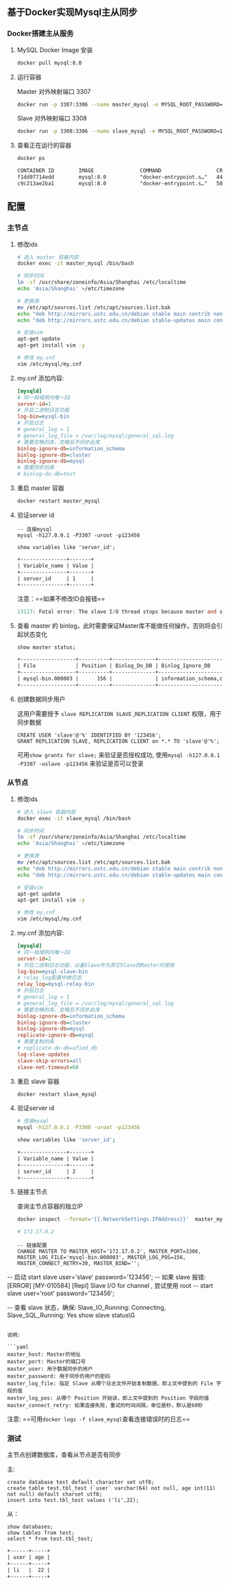 ## 基于Docker实现Mysql主从同步

### Docker搭建主从服务

1. MySQL Docker Image 安装

   ```sh
   docker pull mysql:8.0
   ```

2. 运行容器

   Master 对外映射端口 3307

   ```sh
   docker run -p 3307:3306 --name master_mysql -e MYSQL_ROOT_PASSWORD=123456 -d mysql:8.0 
   ```

   Slave 对外映射端口 3308

   ```sh
   docker run -p 3308:3306 --name slave_mysql -e MYSQL_ROOT_PASSWORD=123456 -d mysql:8.0
   ```

3. 查看正在运行的容器

   ```sh
   docker ps
   ```

   ```tex
   CONTAINER ID        IMAGE               COMMAND                  CREATED             STATUS              PORTS                               NAMES
   f1dd97714edd        mysql:8.0           "docker-entrypoint.s…"   44 seconds ago      Up 43 seconds       33060/tcp, 0.0.0.0:3308->3306/tcp   slave_mysql
   c9c213ae2ba1        mysql:8.0           "docker-entrypoint.s…"   50 seconds ago      Up 49 seconds       33060/tcp, 0.0.0.0:3307->3306/tcp   master_mysql
   ```

## 配置

### 主节点

1. 修改ids

   ```sh
   # 进入 master 容器内部
   docker exec -it master_mysql /bin/bash
   
   # 同步时间
   ln -sf /usr/share/zoneinfo/Asia/Shanghai /etc/localtime
   echo 'Asia/Shanghai' >/etc/timezone
   
   # 更换源
   mv /etc/apt/sources.list /etc/apt/sources.list.bak
   echo "deb http://mirrors.ustc.edu.cn/debian stable main contrib non-free" >> /etc/apt/sources.list
   echo "deb http://mirrors.ustc.edu.cn/debian stable-updates main contrib non-free" >>/etc/apt/sources.list
   
   # 安装vim
   apt-get update
   apt-get install vim -y
   
   # 修改 my.cnf
   vim /etc/mysql/my.cnf
   ```

2. my.cnf 添加内容:

   ```ini
   [mysqld]
   # 同一局域网内唯一ID
   server-id=1
   # 开启二进制日志功能
   log-bin=mysql-bin
   # 开启日志
   # general_log = 1
   # general_log_file = /var/log/mysql/general_sql.log
   # 需要忽略的库，忽略后不同步此库
   binlog-ignore-db=information_schema
   binlog-ignore-db=cluster
   binlog-ignore-db=mysql
   # 需要同步的库
   # binlog-do-db=test
   ```

3. 重启 master 容器

   ```sh
   docker restart master_mysql
   ```

4. 验证server id

   ```mysql
   -- 连接mysql
   mysql -h127.0.0.1 -P3307 -uroot -p123456
   
   show variables like 'server_id';
   ```

   ```tex
   +---------------+-------+
   | Variable_name | Value |
   +---------------+-------+
   | server_id     | 1     |
   +---------------+-------+
   ```

   注意：==如果不修改ID会报错==

   ```verilog
   13117: Fatal error: The slave I/O thread stops because master and slave have equal MySQL server ids; these ids must be different for replication to work (or the --replicate-same-server-id option must be used on slave but this does not always make sense; please check the manual before using it).
   ```

5. 查看 master 的 binlog，此时需要保证Master库不能做任何操作，否则将会引起状态变化

   ```mysql
   show master status;
   ```

   ```tex
   +------------------+----------+--------------+----------------------------------+-------------------+
   | File             | Position | Binlog_Do_DB | Binlog_Ignore_DB                 | Executed_Gtid_Set |
   +------------------+----------+--------------+----------------------------------+-------------------+
   | mysql-bin.000003 |      156 |              | information_schema,cluster,mysql |                   |
   +------------------+----------+--------------+----------------------------------+-------------------+
   ```

6. 创建数据同步用户

   这用户需要授予 `slave REPLICATION SLAVE` ,`REPLICATION CLIENT` 权限，用于同步数据

   ```mysql
   CREATE USER 'slave'@'%' IDENTIFIED BY '123456';
   GRANT REPLICATION SLAVE, REPLICATION CLIENT on *.* TO 'slave'@'%';
   ```

   可用`show grants for slave;` 来验证是否授权成功, 使用`mysql -h127.0.0.1 -P3307 -uslave -p123456` 来验证是否可以登录

### 从节点

1. 修改ids

   ```sh
   # 进入 slave 容器内部
   docker exec -it slave_mysql /bin/bash
   
   # 同步时间
   ln -sf /usr/share/zoneinfo/Asia/Shanghai /etc/localtime
   echo 'Asia/Shanghai' >/etc/timezone
   
   # 更换源
   mv /etc/apt/sources.list /etc/apt/sources.list.bak
   echo "deb http://mirrors.ustc.edu.cn/debian stable main contrib non-free" >> /etc/apt/sources.list
   echo "deb http://mirrors.ustc.edu.cn/debian stable-updates main contrib non-free" >>/etc/apt/sources.list
   
   # 安装vim
   apt-get update
   apt-get install vim -y
   
   # 修改 my.cnf
   vim /etc/mysql/my.cnf
   ```

2. my.cnf 添加内容:

   ```ini
   [mysqld]
   # 同一局域网内唯一ID
   server-id=2
   # 开启二进制日志功能，以备Slave作为其它Slave的Master时使用
   log-bin=mysql-slave-bin
   # relay_log配置中继日志
   relay_log=mysql-relay-bin
   # 开启日志
   # general_log = 1
   # general_log_file = /var/log/mysql/general_sql.log
   # 需要忽略的库，忽略后不同步此库
   binlog-ignore-db=information_schema
   binlog-ignore-db=cluster
   binlog-ignore-db=mysql
   replicate-ignore-db=mysql
   # 需要复制的库
   # replicate-do-db=ufind_db
   log-slave-updates
   slave-skip-errors=all
   slave-net-timeout=60
   ```

3. 重启 slave 容器

   ```sh
   docker restart slave_mysql
   ```

   

4. 验证server id

   ```sh
   # 连接mysql
   mysql -h127.0.0.1 -P3308 -uroot -p123456
   
   show variables like 'server_id';
   ```

   ```tex
   +---------------+-------+
   | Variable_name | Value |
   +---------------+-------+
   | server_id     | 2     |
   +---------------+-------+
   ```

   

5. 链接主节点

   查询主节点容器的独立IP

   ```sh
   docker inspect --format='{{.NetworkSettings.IPAddress}}'  master_mysql
   
   # 172.17.0.2
   ```
   
   
   
   ```mysql
   -- 链接配置
   CHANGE MASTER TO MASTER_HOST='172.17.0.2', MASTER_PORT=3306,  MASTER_LOG_FILE='mysql-bin.000003', MASTER_LOG_POS=156, MASTER_CONNECT_RETRY=30, MASTER_BIND='';
   
-- 启动
   start slave user='slave' password='123456';
-- 如果 slave 报错:  [ERROR] [MY-010584] [Repl] Slave I/O for channel , 尝试使用 root
   -- start slave user='root' password='123456';
   
   -- 查看 slave 状态，确保: Slave_IO_Running: Connecting, Slave_SQL_Running: Yes
   show slave status\G
   ```
   
   说明:
   
   ```yaml
master_host: Master的地址
   master_port: Master的端口号
   master_user: 用于数据同步的用户
   master_password: 用于同步的用户的密码
   master_log_file: 指定 Slave 从哪个日志文件开始复制数据，即上文中提到的 File 字段的值
   master_log_pos: 从哪个 Position 开始读，即上文中提到的 Position 字段的值
   master_connect_retry: 如果连接失败，重试的时间间隔，单位是秒，默认是60秒
   ```
   
   注意: ==可用`docker logs -f slave_mysql`查看连接错误时的日志==

### 测试

主节点创建数据库，查看从节点是否有同步

主:

```mysql
create database test default character set utf8;
create table test.tbl_test (`user` varchar(64) not null, age int(11) not null) default charset utf8;
insert into test.tbl_test values ('li',22);
```

从：

```mysql
show databases;
show tables from test;
select * from test.tbl_test;
```

```tex
+------+-----+
| user | age |
+------+-----+
| li   |  22 |
+------+-----+
```